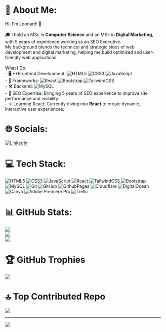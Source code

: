 # 💫 About Me:
Hi, I'm Leonard! 👋<br><br>🎓 I hold an MSc in **Computer Science** and an MSc in **Digital Marketing**, with 5 years of experience working as an SEO Executive. <br>My background blends the technical and strategic sides of web development and digital marketing, helping me build optimized and user-friendly web applications.<br><br>What I Do:<br>- 🖥️ **Frontend Development: ![HTML5](https://img.shields.io/badge/html5-%23E34F26.svg?style=flat&logo=html5&logoColor=white) ![CSS3](https://img.shields.io/badge/css3-%231572B6.svg?style=flat&logo=css3&logoColor=white) ![JavaScript](https://img.shields.io/badge/javascript-%23323330.svg?style=flat&logo=javascript&logoColor=%23F7DF1E) <br> - 💎 Frameworks: ![React](https://img.shields.io/badge/react-%2320232a.svg?style=flat&logo=react&logoColor=%2361DAFB) ![Bootstrap](https://img.shields.io/badge/bootstrap-%238511FA.svg?style=flat&logo=bootstrap&logoColor=white) ![TailwindCSS](https://img.shields.io/badge/tailwindcss-%2338B2AC.svg?style=flat&logo=tailwind-css&logoColor=white)<br> - 🛠️ Backend: ![MySQL](https://img.shields.io/badge/mysql-4479A1.svg?style=flat&logo=mysql&logoColor=white)<br>- 🚀 SEO Expertise: Bringing 5 years of SEO experience to improve site performance and visibility.<br>- ⚛️ Learning React: Currently diving into **React** to create dynamic, interactive user experiences.


# 🌐 Socials:
[![LinkedIn](https://img.shields.io/badge/LinkedIn-%230077B5.svg?logo=linkedin&logoColor=white)](https://linkedin.com/in/leonard-farmer) 


# 💻 Tech Stack:
![HTML5](https://img.shields.io/badge/html5-%23E34F26.svg?style=for-the-badge&logo=html5&logoColor=white) ![CSS3](https://img.shields.io/badge/css3-%231572B6.svg?style=for-the-badge&logo=css3&logoColor=white)  ![JavaScript](https://img.shields.io/badge/javascript-%23323330.svg?style=for-the-badge&logo=javascript&logoColor=%23F7DF1E) ![React](https://img.shields.io/badge/react-%2320232a.svg?style=for-the-badge&logo=react&logoColor=%2361DAFB) ![TailwindCSS](https://img.shields.io/badge/tailwindcss-%2338B2AC.svg?style=for-the-badge&logo=tailwind-css&logoColor=white) ![Bootstrap](https://img.shields.io/badge/bootstrap-%238511FA.svg?style=for-the-badge&logo=bootstrap&logoColor=white) ![MySQL](https://img.shields.io/badge/mysql-4479A1.svg?style=for-the-badge&logo=mysql&logoColor=white) ![Git](https://img.shields.io/badge/git-%23F05033.svg?style=for-the-badge&logo=git&logoColor=white) ![GitHub](https://img.shields.io/badge/github-%23121011.svg?style=for-the-badge&logo=github&logoColor=white) ![GithubPages](https://img.shields.io/badge/github%20pages-121013?style=for-the-badge&logo=github&logoColor=white) ![Cloudflare](https://img.shields.io/badge/Cloudflare-F38020?style=for-the-badge&logo=Cloudflare&logoColor=white) ![DigitalOcean](https://img.shields.io/badge/DigitalOcean-%230167ff.svg?style=for-the-badge&logo=digitalOcean&logoColor=white) ![Canva](https://img.shields.io/badge/Canva-%2300C4CC.svg?style=for-the-badge&logo=Canva&logoColor=white) ![Adobe Premiere Pro](https://img.shields.io/badge/Adobe%20Premiere%20Pro-9999FF.svg?style=for-the-badge&logo=Adobe%20Premiere%20Pro&logoColor=white) ![Trello](https://img.shields.io/badge/Trello-%23026AA7.svg?style=for-the-badge&logo=Trello&logoColor=white)


# 📊 GitHub Stats:
![](https://github-readme-stats.vercel.app/api?username=TheDividedOrange&theme=neon&hide_border=false&include_all_commits=false&count_private=false)<br/>
![](https://github-readme-streak-stats.herokuapp.com/?user=TheDividedOrange&theme=neon&hide_border=false)<br/>
![](https://github-readme-stats.vercel.app/api/top-langs/?username=TheDividedOrange&theme=neon&hide_border=false&include_all_commits=false&count_private=false&layout=compact)


# 🏆 GitHub Trophies
![](https://github-profile-trophy.vercel.app/?username=TheDividedOrange&theme=radical&no-frame=false&no-bg=true&margin-w=4)

# 🔝 Top Contributed Repo
![](https://github-contributor-stats.vercel.app/api?username=TheDividedOrange&limit=5&theme=radical&combine_all_yearly_contributions=true)

---
[![](https://visitcount.itsvg.in/api?id=TheDividedOrange&icon=0&color=0)](https://visitcount.itsvg.in)
